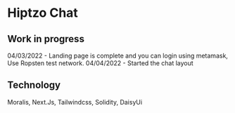 # Hiptzo Chat

## Work in progress

04/03/2022 - Landing page is complete and you can login using metamask, Use Ropsten test network.
04/04/2022 - Started the chat layout

## Technology

Moralis, Next.Js, Tailwindcss, Solidity, DaisyUi
